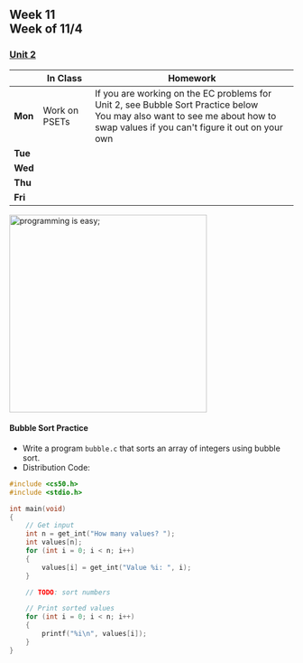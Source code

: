 ## Week 11 <br>Week of 11/4

### [Unit 2](/apcsp/curriculum/2)

  |       |In Class               |Homework   |
  |-------|---------              |---------  |
  |**Mon**|Work on PSETs |If you are working on the EC problems for Unit 2, see Bubble Sort Practice below<br>You may also want to see me about how to swap values if you can't figure it out on your own |
  |**Tue**| | |
  |**Wed**| | |
  |**Thu**| | |
  |**Fri**| | |


<meta http-equiv="refresh" content="300"/>

<img src="https://i.pinimg.com/originals/de/f5/2f/def52fe41d695d8feebd2cdc194da929.png" alt="programming is easy;" height="350">

#### Bubble Sort Practice
- Write a program `bubble.c` that sorts an array of integers using bubble sort.
- Distribution Code:

```c
#include <cs50.h>
#include <stdio.h>

int main(void)
{
    // Get input
    int n = get_int("How many values? ");
    int values[n];
    for (int i = 0; i < n; i++)
    {
        values[i] = get_int("Value %i: ", i);
    }

    // TODO: sort numbers

    // Print sorted values
    for (int i = 0; i < n; i++)
    {
        printf("%i\n", values[i]);
    }
}
```